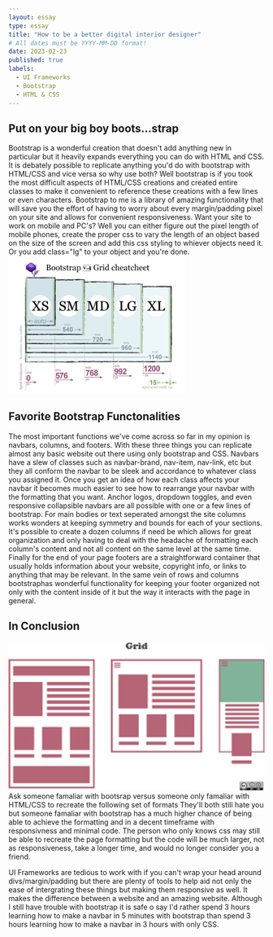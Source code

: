 ```yaml
---
layout: essay
type: essay
title: "How to be a better digital interior designer"
# All dates must be YYYY-MM-DD format!
date: 2023-02-23
published: true
labels:
  - UI Frameworks
  - Bootstrap
  - HTML & CSS
---
```


## Put on your big boy boots...strap
Bootstrap is a wonderful creation that doesn't add anything new in particular but it heavily expands everything you can do with HTML and CSS. It is debately possible to replicate anything you'd do with bootstrap with HTML/CSS and vice versa so why use both? Well bootstrap is if you took the most difficult aspects of HTML/CSS creations and created entire classes to make it convenient to reference these creations with a few lines or even characters. Bootstrap to me is a library of amazing functionality that will save you the effort of having to worry about every margin/padding pixel on your site and allows for convenient responsiveness. Want your site to work on mobile and PC's? Well you can either figure out the pixel length of mobile phones, create the proper css to vary the length of an object based on the size of the screen and add this css styling to whiever objects need it. Or you add class="lg" to your object and you're done.  
<img width="350px" class="rounded float-start pe-4" src="../img/bsScreens.jpg">

## Favorite Bootstrap Functonalities 
The most important functions we've come across so far in my opinion is navbars, columns, and footers. With these three things you can replicate almost any basic website out there using only bootstrap and CSS. Navbars have a slew of classes such as navbar-brand, nav-item, nav-link, etc but they all conform the navbar to be sleek and accordance to whatever class you assigned it. Once you get an idea of how each class affects your navbar it becomes much easier to see how to rearrange your navbar with the formatting that you want. Anchor logos, dropdown toggles, and even responsive collapsible navbars are all possible with one or a few lines of bootstrap. For main bodies or text seperated amongst the site columns works wonders at keeping symmetry and bounds for each of your sections. It's possible to create a dozen columns if need be which allows for great organization and only having to deal with the headache of formatting each column's content and not all content on the same level at the same time. Finally for the end of your page footers are a straightforward container that usually holds information about your website, copyright info, or links to anything that may be relevant. In the same vein of rows and columns bootstraphas wonderful functionality for keeping your footer organized not only with the content inside of it but the way it interacts with the page in general.

## In Conclusion
<img width="700px" class="rounded float-start pe-4" src="../img/bsFormat.png">
Ask someone famaliar with bootsrap versus someone only famaliar with HTML/CSS to recreate the following set of formats
They'll both still hate you but someone famaliar with bootstrap has a much higher chance of being able to achieve the formatting and in a decent timeframe with responsivness and minimal code. The person who only knows css may still be able to recreate the page formatting but the code will be much larger, not as responsiveness, take a longer time, and would no longer consider you a friend. 

UI Frameworks are tedious to work with if you can't wrap your head around divs/margin/padding but there are plenty of tools to help aid not only the ease of intergrating these things but making them responsive as well. It makes the difference between a website and an amazing website. Although I still have trouble with bootstrap it is safe o say I'd rather spend 3 hours learning how to make a navbar in 5 minutes with bootstrap than spend 3 hours learning how to make a navbar in 3 hours with only CSS. 
